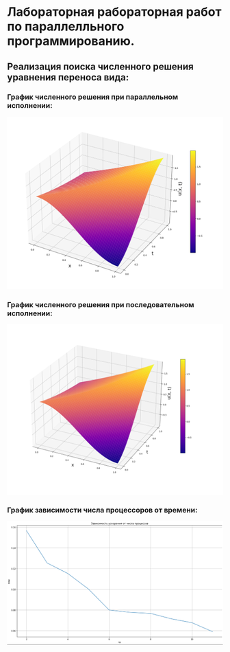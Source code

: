 # Лабораторная рабораторная работ по параллелльного программированию.

## Реализация поиска численного решения уравнения переноса вида:

### График численного решения при параллельном исполнении:

![img](https://github.com/uslsteen/parallel_prog/blob/main/MPI/lab1/parallel_plot.png)


### График численного решения при последовательном исполнении:

![img](https://github.com/uslsteen/parallel_prog/blob/main/MPI/lab1/linear_plot.png)

### График зависимости числа процессоров от времени:

![img](https://github.com/uslsteen/parallel_prog/blob/main/MPI/lab1/np_n_time.png)